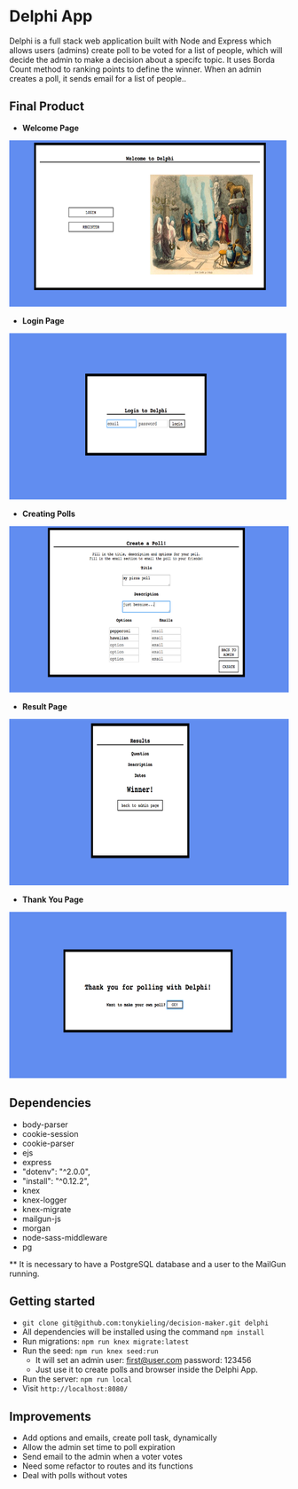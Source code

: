 # Delphi App

Delphi is a full stack web application built with Node and Express which allows users (admins) create poll to be voted for a list of people, which will decide the admin to make a decision about a specifc topic.
It uses Borda Count method to ranking points to define the winner.
When an admin creates a poll, it sends email for a list of people..


## Final Product

* **Welcome Page**

<img src="docs/delphi-welcome_page.png" width="500" height="300"/>

<!-- * **Admin's Page** -->
* **Login Page**
<img src="docs/delphi-login.png" width="500" height="300"/>

* **Creating Polls**

<img src="docs/delphi-create_poll.png" width="600" height="300"/>
<!-- * **Vote's Page** -->

<!-- <img src="docs/urls.png" width="450" height="300"/> -->

* **Result Page**

<img src="docs/delphi-results.png" width="600" height="300"/>

* **Thank You Page**

<img src="docs/delphi-thank_you.png" width="500" height="300"/>

## Dependencies
* body-parser
* cookie-session
* cookie-parser
* ejs
* express
* "dotenv": "^2.0.0",
* "install": "^0.12.2",
* knex
* knex-logger
* knex-migrate
* mailgun-js
* morgan
* node-sass-middleware
* pg

** It is necessary to have a PostgreSQL database and a user to the MailGun running.


## Getting started
- `git clone git@github.com:tonykieling/decision-maker.git delphi`
- All dependencies will be installed using the command `npm install`
- Run migrations: `npm run knex migrate:latest`
- Run the seed: `npm run knex seed:run`
  - It will set an admin user: first@user.com password: 123456
  - Just use it to create polls and browser inside the Delphi App.
- Run the server: `npm run local`
- Visit `http://localhost:8080/`


## Improvements
- Add options and emails, create poll task, dynamically
- Allow the admin set time to poll expiration
- Send email to the admin when a voter votes
- Need some refactor to routes and its functions
- Deal with polls without votes
